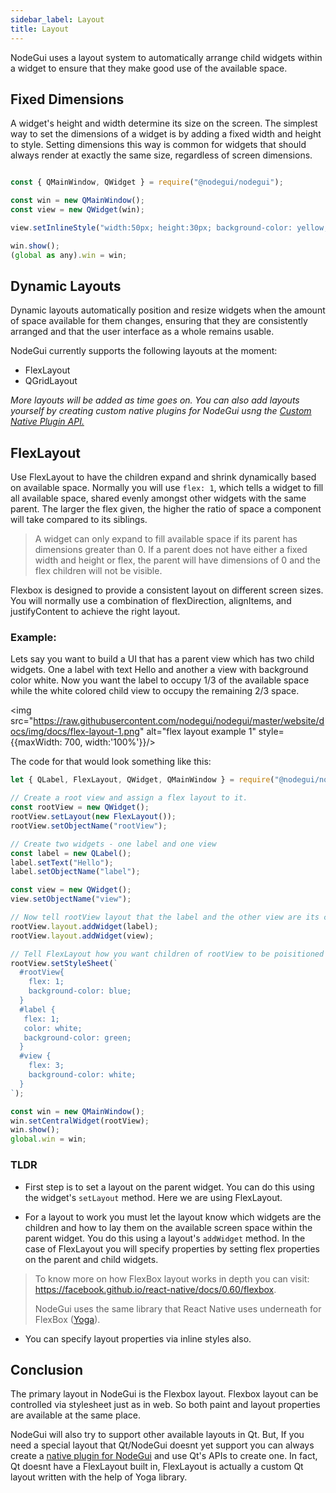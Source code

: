 ```yaml
---
sidebar_label: Layout
title: Layout
---
```


NodeGui uses a layout system to automatically arrange child widgets within a widget to ensure that they make good use of the available space.

## Fixed Dimensions

A widget's height and width determine its size on the screen. The simplest way to set the dimensions of a widget is by adding a fixed width and height to style. Setting dimensions this way is common for widgets that should always render at exactly the same size, regardless of screen dimensions.

```javascript

const { QMainWindow, QWidget } = require("@nodegui/nodegui");

const win = new QMainWindow();
const view = new QWidget(win);

view.setInlineStyle("width:50px; height:30px; background-color: yellow;");

win.show();
(global as any).win = win;

```

## Dynamic Layouts

Dynamic layouts automatically position and resize widgets when the amount of space available for them changes, ensuring that they are consistently arranged and that the user interface as a whole remains usable.

NodeGui currently supports the following layouts at the moment:

- FlexLayout
- QGridLayout

_More layouts will be added as time goes on. You can also add layouts yourself by creating custom native plugins for NodeGui usng the [Custom Native Plugin API.](custom-nodegui-native-plugin.md)_

## FlexLayout

Use FlexLayout to have the children expand and shrink dynamically based on available space. Normally you will use `flex: 1`, which tells a widget to fill all available space, shared evenly amongst other widgets with the same parent. The larger the flex given, the higher the ratio of space a component will take compared to its siblings.

> A widget can only expand to fill available space if its parent has dimensions greater than 0. If a parent does not have either a fixed width and height or flex, the parent will have dimensions of 0 and the flex children will not be visible.

Flexbox is designed to provide a consistent layout on different screen sizes. You will normally use a combination of flexDirection, alignItems, and justifyContent to achieve the right layout.

### Example:

Lets say you want to build a UI that has a parent view which has two child widgets. One a label with text Hello and another a view with background color white. Now you want the label to occupy 1/3 of the available space while the white colored child view to occupy the remaining 2/3 space.

<img src="https://raw.githubusercontent.com/nodegui/nodegui/master/website/docs/img/docs/flex-layout-1.png" alt="flex layout example 1" style={{maxWidth: 700, width:'100%'}}/>

The code for that would look something like this:

```javascript
let { QLabel, FlexLayout, QWidget, QMainWindow } = require("@nodegui/nodegui");

// Create a root view and assign a flex layout to it.
const rootView = new QWidget();
rootView.setLayout(new FlexLayout());
rootView.setObjectName("rootView");

// Create two widgets - one label and one view
const label = new QLabel();
label.setText("Hello");
label.setObjectName("label");

const view = new QWidget();
view.setObjectName("view");

// Now tell rootView layout that the label and the other view are its children
rootView.layout.addWidget(label);
rootView.layout.addWidget(view);

// Tell FlexLayout how you want children of rootView to be poisitioned
rootView.setStyleSheet(`
  #rootView{
    flex: 1;
    background-color: blue;
  }
  #label {
   flex: 1;
   color: white;
   background-color: green;
  }
  #view {
    flex: 3;
    background-color: white;
  }
`);

const win = new QMainWindow();
win.setCentralWidget(rootView);
win.show();
global.win = win;
```

### TLDR

- First step is to set a layout on the parent widget. You can do this using the widget's `setLayout` method. Here we are using FlexLayout.

- For a layout to work you must let the layout know which widgets are the children and how to lay them on the available screen space within the parent widget. You do this using a layout's `addWidget` method. In the case of FlexLayout you will specify properties by setting flex properties on the parent and child widgets.

> To know more on how FlexBox layout works in depth you can visit: https://facebook.github.io/react-native/docs/0.60/flexbox.
>
> NodeGui uses the same library that React Native uses underneath for FlexBox ([Yoga](https://github.com/facebook/yoga)).

- You can specify layout properties via inline styles also.

## Conclusion

The primary layout in NodeGui is the Flexbox layout. Flexbox layout can be controlled via stylesheet just as in web. So both paint and layout properties are available at the same place.

NodeGui will also try to support other available layouts in Qt. But, If you need a special layout that Qt/NodeGui doesnt yet support you can always create a [native plugin for NodeGui](custom-nodegui-native-plugin.md) and use Qt's APIs to create one. In fact, Qt doesnt have a FlexLayout built in, FlexLayout is actually a custom Qt layout written with the help of Yoga library.
